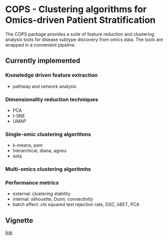 # COPS - Clustering algorithms for Omics-driven Patient Stratification

The COPS package provides a suite of feature reduction and clustering analysis tools for disease subtype discovery from 
omics data. The tools are wrapped in a convenient pipeline. 

## Currently implemented
### Knowledge driven feature extraction
* pathway and network analysis
### Dimensionality reduction techniques
* PCA
* t-SNE
* UMAP
### Single-omic clustering algorithms
* k-means, pam
* hierarchical, diana, agnes 
* sota
### Multi-omics clustering algoritmhs
### Performance metrics
* external: clustering stability
* internal: silhouette, Dunn, connectivity
* batch effect: chi squared test rejection rate, DSC, kBET, PCA

## Vignette
[link](https://htmlpreview.github.io/?https://github.com/vittoriofortino84/COPS/blob/master/vignettes/Introduction.html)

